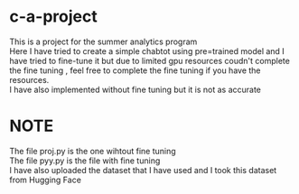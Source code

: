 # c-a-project
This is a project for the summer analytics program <br>
Here I have tried to create a simple chabtot using pre=trained model and I have tried to fine-tune it but due to limited gpu resources coudn't complete the fine tuning , feel free to complete the fine tuning if you have the resources. <br>
I have also implemented without fine tuning but it is not as accurate<be>
# NOTE
The file proj.py is the one wihtout fine tuning <br>
The file pyy.py is the file with fine tuning <br>
I have also uploaded the dataset that I have used and I took this dataset from Hugging Face
